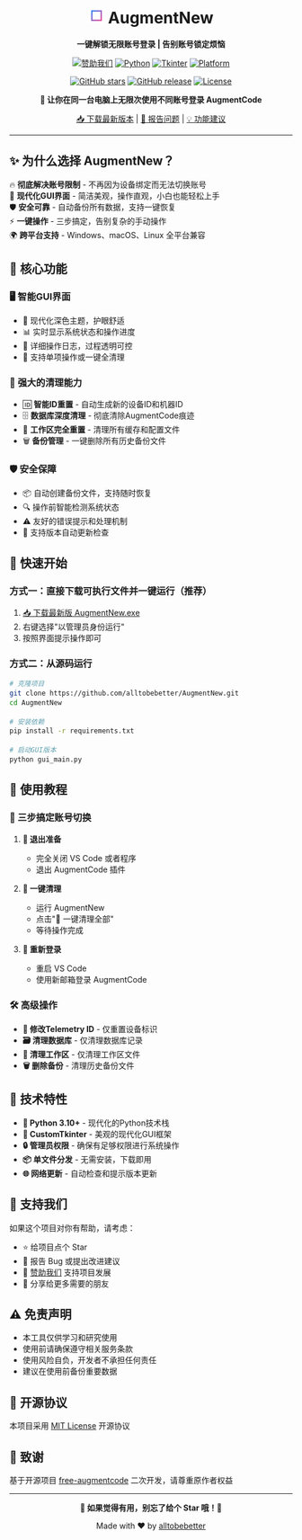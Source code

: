 <div align="center">

# <img src="icon.svg" width="28" height="28"> AugmentNew

**一键解锁无限账号登录 | 告别账号锁定烦恼**

[![赞助我们](https://img.shields.io/badge/💖-赞助我们-ff69b4?style=for-the-badge)](https://i.gyazo.com/e3009f0ffc36a8444944f3ca40378dd1.png)
[![Python](https://img.shields.io/badge/Python-3.10+-3776ab?style=for-the-badge&logo=python&logoColor=white)](https://www.python.org/)
[![Tkinter](https://img.shields.io/badge/GUI-CustomTkinter-00599C?style=for-the-badge&logo=python&logoColor=white)](https://github.com/TomSchimansky/CustomTkinter)
[![Platform](https://img.shields.io/badge/Platform-Windows%20|%20macOS%20|%20Linux-lightgrey?style=for-the-badge)](https://github.com/alltobebetter/AugmentNew)

[![GitHub stars](https://img.shields.io/github/stars/alltobebetter/AugmentNew?style=for-the-badge&logo=github)](https://github.com/alltobebetter/AugmentNew)
[![GitHub release](https://img.shields.io/github/v/release/alltobebetter/AugmentNew?style=for-the-badge&logo=github)](https://github.com/alltobebetter/AugmentNew/releases)
[![License](https://img.shields.io/badge/license-MIT-blue?style=for-the-badge)](LICENSE)

**🎯 让你在同一台电脑上无限次使用不同账号登录 AugmentCode**

[📥 下载最新版本](https://github.com/alltobebetter/AugmentNew/releases/latest) | [🐛 报告问题](https://github.com/alltobebetter/AugmentNew/issues) | [💡 功能建议](https://github.com/alltobebetter/AugmentNew/issues/new)

</div>

---

## ✨ 为什么选择 AugmentNew？

🔥 **彻底解决账号限制** - 不再因为设备绑定而无法切换账号  
🎨 **现代化GUI界面** - 简洁美观，操作直观，小白也能轻松上手  
🛡️ **安全可靠** - 自动备份所有数据，支持一键恢复  
⚡ **一键操作** - 三步搞定，告别复杂的手动操作  
🌍 **跨平台支持** - Windows、macOS、Linux 全平台兼容  

## 🎯 核心功能

### 🖥️ **智能GUI界面**
- 🎨 现代化深色主题，护眼舒适
- 📊 实时显示系统状态和操作进度
- 📝 详细操作日志，过程透明可控
- 🔄 支持单项操作或一键全清理

### 🔧 **强大的清理能力**
- 🆔 **智能ID重置** - 自动生成新的设备ID和机器ID
- 🗄️ **数据库深度清理** - 彻底清除AugmentCode痕迹
- 💾 **工作区完全重置** - 清理所有缓存和配置文件
- 🗑️ **备份管理** - 一键删除所有历史备份文件

### 🛡️ **安全保障**
- 📦 自动创建备份文件，支持随时恢复
- 🔍 操作前智能检测系统状态
- ⚠️ 友好的错误提示和处理机制
- 🔄 支持版本自动更新检查

## 🚀 快速开始

### 方式一：直接下载可执行文件并一键运行（推荐）
1. [📥 下载最新版 AugmentNew.exe](https://github.com/alltobebetter/AugmentNew/releases/latest)
2. 右键选择"以管理员身份运行"
3. 按照界面提示操作即可

### 方式二：从源码运行
```bash
# 克隆项目
git clone https://github.com/alltobebetter/AugmentNew.git
cd AugmentNew

# 安装依赖
pip install -r requirements.txt

# 启动GUI版本
python gui_main.py
```

## 📖 使用教程

### 🎯 三步搞定账号切换

1. **🚪 退出准备**
   - 完全关闭 VS Code 或者程序
   - 退出 AugmentCode 插件

2. **🔧 一键清理**
   - 运行 AugmentNew
   - 点击"🚀 一键清理全部"
   - 等待操作完成

3. **🎉 重新登录**
   - 重启 VS Code
   - 使用新邮箱登录 AugmentCode

### 🛠️ 高级操作

- **🔄 修改Telemetry ID** - 仅重置设备标识
- **🗃️ 清理数据库** - 仅清理数据库记录  
- **💾 清理工作区** - 仅清理工作区文件
- **🗑️ 删除备份** - 清理历史备份文件

## 🔧 技术特性

- **🐍 Python 3.10+** - 现代化的Python技术栈
- **🎨 CustomTkinter** - 美观的现代化GUI框架
- **🔒 管理员权限** - 确保有足够权限进行系统操作
- **📦 单文件分发** - 无需安装，下载即用
- **🌐 网络更新** - 自动检查和提示版本更新

## 🤝 支持我们

如果这个项目对你有帮助，请考虑：

- ⭐ 给项目点个 Star
- 🐛 报告 Bug 或提出改进建议
- 💖 [赞助我们](https://i.gyazo.com/e3009f0ffc36a8444944f3ca40378dd1.png) 支持项目发展
- 📢 分享给更多需要的朋友

## ⚠️ 免责声明

- 本工具仅供学习和研究使用
- 使用前请确保遵守相关服务条款
- 使用风险自负，开发者不承担任何责任
- 建议在使用前备份重要数据

## 📄 开源协议

本项目采用 [MIT License](LICENSE) 开源协议

## 🙏 致谢

基于开源项目 [free-augmentcode](https://github.com/vber/free-augmentcode) 二次开发，请尊重原作者权益

---

<div align="center">

**🌟 如果觉得有用，别忘了给个 Star 哦！🌟**

Made with ❤️ by [alltobebetter](https://github.com/alltobebetter)

</div>
